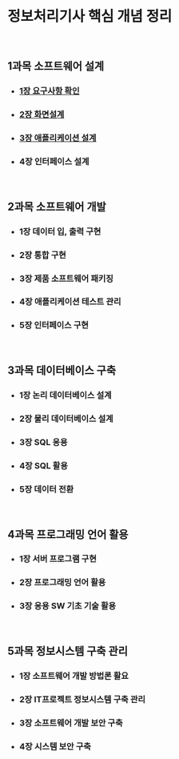 정보처리기사 핵심 개념 정리
=============================

<br>

1과목 소프트웨어 설계
---------------------------

* ### [1장 요구사항 확인]()
* ### [2장 화면설계](https://github.com/PARKINHYO/Engineer-Information-Processing/blob/master/2%EC%9E%A5%20%ED%99%94%EB%A9%B4%EC%84%A4%EA%B3%84.md)
* ### [3장 애플리케이션 설계](https://github.com/PARKINHYO/Engineer-Information-Processing/blob/master/3%EC%9E%A5%20%EC%95%A0%ED%94%8C%EB%A6%AC%EC%BC%80%EC%9D%B4%EC%85%98%20%EC%84%A4%EA%B3%84.md)
* ### 4장 인터페이스 설계

<br>

2과목 소프트웨어 개발
------------------------

* ### 1장 데이터 입, 출력 구현
* ### 2장 통합 구현
* ### 3장 제품 소프트웨어 패키징
* ### 4장 애플리케이션 테스트 관리
* ### 5장 인터페이스 구현

<br>

3과목 데이터베이스 구축
------------------------

* ### 1장 논리 데이터베이스 설계
* ### 2장 물리 데이터베이스 설계
* ### 3장 SQL 응용
* ### 4장 SQL 활용
* ### 5장 데이터 전환

<br>

4과목 프로그래밍 언어 활용
---------------------------

* ### 1장 서버 프로그램 구현
* ### 2장 프로그래밍 언어 활용
* ### 3장 응용 SW 기초 기술 활용

<br>

5과목 정보시스템 구축 관리
--------------------------------
* ### 1장 소프트웨어 개발 방법론 활요
* ### 2장 IT프로젝트 정보시스템 구축 관리
* ### 3장 소프트웨어 개발 보안 구축
* ### 4장 시스템 보안 구축